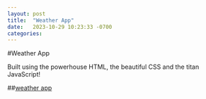 ```yaml
---
layout: post
title:  "Weather App"
date:   2023-10-29 10:23:33 -0700
categories: 
---
```

#Weather App

Built using the powerhouse HTML, the beautiful CSS and the titan JavaScript!

##[weather app][weather-app]



[weather-app]: https://codepen.io/aaronhalstonlee/full/jYoRPG